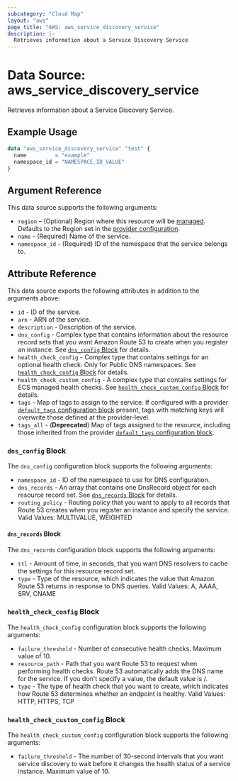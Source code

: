 ```yaml
---
subcategory: "Cloud Map"
layout: "aws"
page_title: "AWS: aws_service_discovery_service"
description: |-
  Retrieves information about a Service Discovery Service
---
```


# Data Source: aws_service_discovery_service

Retrieves information about a Service Discovery Service.

## Example Usage

```terraform
data "aws_service_discovery_service" "test" {
  name         = "example"
  namespace_id = "NAMESPACE_ID_VALUE"
}
```

## Argument Reference

This data source supports the following arguments:

* `region` – (Optional) Region where this resource will be [managed](https://docs.aws.amazon.com/general/latest/gr/rande.html#regional-endpoints). Defaults to the Region set in the [provider configuration](https://registry.terraform.io/providers/hashicorp/aws/latest/docs#aws-configuration-reference).
* `name` - (Required) Name of the service.
* `namespace_id` - (Required) ID of the namespace that the service belongs to.

## Attribute Reference

This data source exports the following attributes in addition to the arguments above:

* `id` - ID of the service.
* `arn` - ARN of the service.
* `description` - Description of the service.
* `dns_config` - Complex type that contains information about the resource record sets that you want Amazon Route 53 to create when you register an instance. See [`dns_config` Block](#dns_config-block) for details.
* `health_check_config` - Complex type that contains settings for an optional health check. Only for Public DNS namespaces. See [`health_check_config` Block](#health_check_config-block) for details.
* `health_check_custom_config` -  A complex type that contains settings for ECS managed health checks. See [`health_check_custom_config` Block](#health_check_custom_config-block) for details.
* `tags` - Map of tags to assign to the service. If configured with a provider [`default_tags` configuration block](https://registry.terraform.io/providers/hashicorp/aws/latest/docs#default_tags-configuration-block) present, tags with matching keys will overwrite those defined at the provider-level.
* `tags_all` - (**Deprecated**) Map of tags assigned to the resource, including those inherited from the provider [`default_tags` configuration block](https://registry.terraform.io/providers/hashicorp/aws/latest/docs#default_tags-configuration-block).

### `dns_config` Block

The `dns_config` configuration block supports the following arguments:

* `namespace_id` - ID of the namespace to use for DNS configuration.
* `dns_records` - An array that contains one DnsRecord object for each resource record set. See [`dns_records` Block](#dns_records-block) for details.
* `routing_policy` - Routing policy that you want to apply to all records that Route 53 creates when you register an instance and specify the service. Valid Values: MULTIVALUE, WEIGHTED

#### `dns_records` Block

The `dns_records` configuration block supports the following arguments:

* `ttl` - Amount of time, in seconds, that you want DNS resolvers to cache the settings for this resource record set.
* `type` - Type of the resource, which indicates the value that Amazon Route 53 returns in response to DNS queries. Valid Values: A, AAAA, SRV, CNAME

### `health_check_config` Block

The `health_check_config` configuration block supports the following arguments:

* `failure_threshold` - Number of consecutive health checks. Maximum value of 10.
* `resource_path` - Path that you want Route 53 to request when performing health checks. Route 53 automatically adds the DNS name for the service. If you don't specify a value, the default value is /.
* `type` -  The type of health check that you want to create, which indicates how Route 53 determines whether an endpoint is healthy. Valid Values: HTTP, HTTPS, TCP

### `health_check_custom_config` Block

The `health_check_custom_config` configuration block supports the following arguments:

* `failure_threshold` -  The number of 30-second intervals that you want service discovery to wait before it changes the health status of a service instance.  Maximum value of 10.

